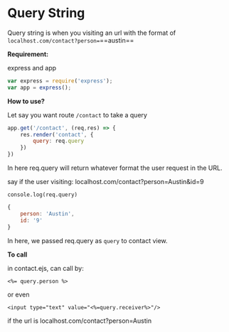 # Query String

Query string is when you visiting an url with the format of `localhost.com/contact?person=`==austin==

**Requirement:**

express and app

```js
var express = require('express');
var app = express();
```



**How to use?**

Let say you want route `/contact` to take a query

```js
app.get('/contact', (req,res) => {
    res.render('contact', {
        query: req.query
    })
})
```

In here req.query will return whatever format the user request in the URL.

say if the user visiting: localhost.com/contact?person=Austin&id=9

`console.log(req.query)` 

```js
{
    person: 'Austin',
    id: '9'
}
```

In here, we passed req.query as `query` to contact view.



**To call**

in contact.ejs, can call by:

`<%= query.person %>`

or even

```ejs
<input type="text" value="<%=query.receiver%>"/>
```

if the url is localhost.com/contact?person=Austin



